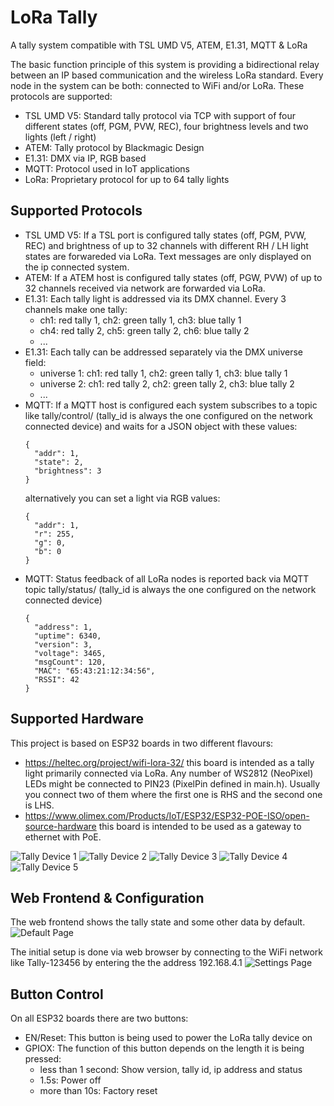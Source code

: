 # LoRa Tally
A tally system compatible with TSL UMD V5, ATEM, E1.31, MQTT &amp; LoRa

The basic function principle of this system is providing a bidirectional relay between an IP based communication and the wireless LoRa standard. Every node in the system can be both: connected to WiFi and/or LoRa. These protocols are supported:

- TSL UMD V5: Standard tally protocol via TCP with support of four different states (off, PGM, PVW, REC), four brightness levels and two lights (left / right)
- ATEM: Tally protocol by Blackmagic Design 
- E1.31: DMX via IP, RGB based
- MQTT: Protocol used in IoT applications
- LoRa: Proprietary protocol for up to 64 tally lights

## Supported Protocols

- TSL UMD V5: If a TSL port is configured tally states (off, PGM, PVW, REC) and brightness of up to 32 channels with different RH / LH light states are forwareded via LoRa. Text messages are only displayed on the ip connected system.
- ATEM: If a ATEM host is configured tally states (off, PGW, PVW) of up to 32 channels received via network are forwarded via LoRa.
- E1.31: Each tally light is addressed via its DMX channel. Every 3 channels make one tally: 
  - ch1: red tally 1, ch2: green tally 1, ch3: blue tally 1 
  - ch4: red tally 2, ch5: green tally 2, ch6: blue tally 2
  - ...
- E1.31: Each tally can be addressed separately via the DMX universe field:
  - universe 1: ch1: red tally 1, ch2: green tally 1, ch3: blue tally 1
  - universe 2: ch1: red tally 2, ch2: green tally 2, ch3: blue tally 2
  - ...
- MQTT: If a MQTT host is configured each system subscribes to a topic like tally/control/<tally id> (tally_id is always the one configured on the network connected device) and waits for a JSON object with these values:
  ```
  {
    "addr": 1,
    "state": 2,
    "brightness": 3
  } 
  ```
  alternatively you can set a light via RGB values:
  ```
  {
    "addr": 1,
    "r": 255,
    "g": 0,
    "b": 0
  } 
  ```
- MQTT: Status feedback of all LoRa nodes is reported back via MQTT topic tally/status/<tally id> (tally_id is always the one configured on the network connected device)
  ```
  {
    "address": 1,
    "uptime": 6340,
    "version": 3,
    "voltage": 3465,
    "msgCount": 120,
    "MAC": "65:43:21:12:34:56",
    "RSSI": 42
  } 
  ```
  
## Supported Hardware

This project is based on ESP32 boards in two different flavours:

- https://heltec.org/project/wifi-lora-32/ this board is intended as a tally light primarily connected via LoRa. Any number of WS2812 (NeoPixel) LEDs might be connected to PIN23 (PixelPin defined in main.h). Usually you connect two of them where the first one is RHS and the second one is LHS.
- https://www.olimex.com/Products/IoT/ESP32/ESP32-POE-ISO/open-source-hardware this board is intended to be used as a gateway to ethernet with PoE.
 
![Tally Device 1](https://github.com/baycom/loratally/raw/main/doc/tally-device1.jpg)
![Tally Device 2](https://github.com/baycom/loratally/raw/main/doc/tally-device2.jpg)
![Tally Device 3](https://github.com/baycom/loratally/raw/main/doc/tally-device3.jpg)
![Tally Device 4](https://github.com/baycom/loratally/raw/main/doc/tally-device4.jpg)
![Tally Device 5](https://github.com/baycom/loratally/raw/main/doc/tally-device5.jpg)

## Web Frontend & Configuration

The web frontend shows the tally state and some other data by default.
![Default Page](https://github.com/baycom/loratally/raw/main/doc/web-tally.png)

The initial setup is done via web browser by connecting to the WiFi network like Tally-123456 by entering the the address 192.168.4.1
![Settings Page](https://github.com/baycom/loratally/raw/7c992fd1e20de098aaf00f8e401f0913732140b3/doc/web-setup.png)


## Button Control

On all ESP32 boards there are two buttons:
- EN/Reset: This button is being used to power the LoRa tally device on
- GPIOX: The function of this button depends on the length it is being pressed:
  - less than 1 second: Show version, tally id, ip address and status 
  - 1.5s: Power off
  - more than 10s: Factory reset
  
